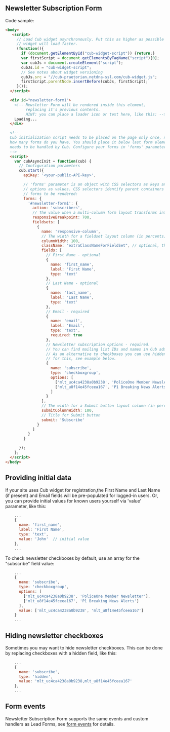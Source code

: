 ## Newsletter Subscription Form

Code sample:
```html
<body>
   <script>
     // Load Cub widget asynchronously. Put this as higher as possible so
     // widget will load faster.
     (function(){
       if (document.getElementById("cub-widget-script")) {return;}
       var firstScript = document.getElementsByTagName("script")[0];
       var cubJs = document.createElement("script");
       cubJs.id = "cub-widget-script";
       // See notes about widget versioning
       cubJs.src = "//cub-praetorian.netdna-ssl.com/cub-widget.js";
       firstScript.parentNode.insertBefore(cubJs, firstScript);
     }());
  </script>

  <div id="newsletter-form1">
    <!-- Newsletter Form will be rendered inside this element,
         replacing it's previous contents.
         HINT: you can place a loader icon or text here, like this: -->
    Loading...
  </div>

  <!--
  Cub initialization script needs to be placed on the page only once, no matter
  how many forms do you have. You should place it below last form element which
  needs to be handled by Cub. Configure your forms in 'forms' parameter below:
  -->
  <script>
    var cubAsyncInit = function(cub) {
      // Configuration parameters
      cub.start({
        apiKey: '<your-public-API-key>',

        // 'forms' parameter is an object with CSS selectors as keys and form
        // options as values. CSS selectors identify parent containers for
        // forms to be rendered:
        forms: {
          '#newsletter-form1': {
            action: 'subscribers',
            // The value when a multi-column form layout transforms into a single column (in px)
            responsiveBreakpoint: 700,
            fieldsets: [
              {
                name: 'responsive-column',
                // The width for a fieldset layout column (in percents)
                columnWidth: 100,
                className: "extraClassNameForFieldSet", // optional, this class will be added to fieldset div container
                fields: [
                  // First Name - optional
                  {
                    name: 'first_name',
                    label: 'First Name',
                    type: 'text'
                  },
                  // Last Name - optional
                  {
                    name: 'last_name',
                    label: 'Last Name',
                    type: 'text'
                  },
                  // Email - required
                  {
                    name: 'email',
                    label: 'Email',
                    type: 'text',
                    required: true
                  },
                  // Newsletter subscription options - required.
                  // You can find mailing list IDs and names in Cub admin.
                  // As an alternative to checkboxes you can use hidden field
                  // for this, see example below.
                  {
                    name: 'subscribe',
                    type: 'checkboxgroup',
                    options: [
                      ['mlt_uc4ca4238a0b9238', 'PoliceOne Member Newsletter'],
                      ['mlt_u8f14e45fceea167', 'P1 Breaking News Alerts']
                    ]
                  }
                ],
                // The width for a Submit button layout column (in percents)
                submitColumnWidth: 100,
                // Title for Submit button
                submit: 'Subscribe'
              }
            ]
          }
        }

      });
    };
  </script>
</body>
```

## Providing initial data

If your site uses Cub widget for registration,the First Name and Last
Name (if present) and Email fields will be pre-populated for logged-in users. Or, you
can provide initial values for known users yourself via 'value' parameter, like
this:

```js
    ...
    {
      name: 'first_name',
      label: 'First Name',
      type: 'text',
      value: 'John'  // initial value
    },
    ...
```

To check newsletter checkboxes by default, use an array for the "subscribe" field value:

```js
    ...
    {
      name: 'subscribe',
      type: 'checkboxgroup',
      options: [
        ['mlt_uc4ca4238a0b9238', 'PoliceOne Member Newsletter'],
        ['mlt_u8f14e45fceea167', 'P1 Breaking News Alerts']
      ],
      value: ['mlt_uc4ca4238a0b9238', 'mlt_u8f14e45fceea167']
    }
    ...
```

## Hiding newsletter checkboxes

Sometimes you may want to hide newsletter checkboxes. This can be done by
replacing checkboxes with a hidden field, like this:

```js
    ...
    {
      name: 'subscribe',
      type: 'hidden',
      value: 'mlt_uc4ca4238a0b9238,mlt_u8f14e45fceea167'
    },
    ...
```


## Form events

Newsletter Subscription Form supports the same events and custom handlers as
Lead Forms, see [form events](form-events.md) for details.
